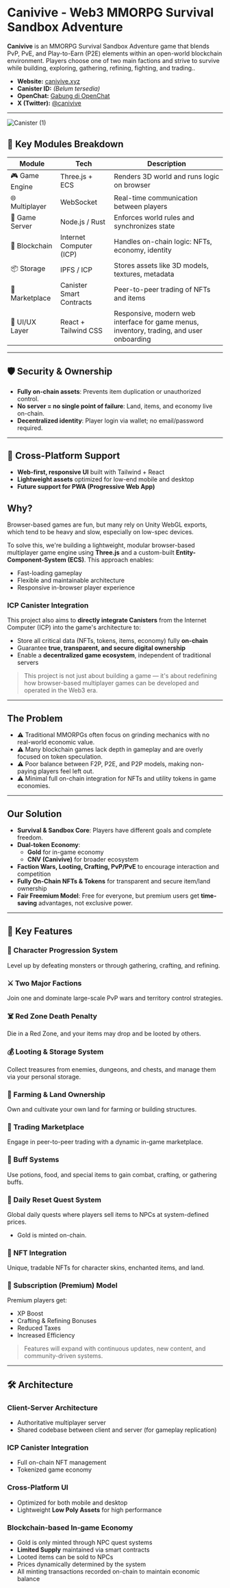 # **Canivive - Web3 MMORPG Survival Sandbox Adventure**

**Canivive** is an MMORPG Survival Sandbox Adventure game that blends PvP, PvE, and Play-to-Earn (P2E) elements within an open-world blockchain environment. Players choose one of two main factions and strive to survive while building, exploring, gathering, refining, fighting, and trading..


- **Website:** [canivive.xyz](https://canivive.xyz)
- **Canister ID:** *(Belum tersedia)*
- **OpenChat:** [Gabung di OpenChat](https://oc.app/group/hznfs-bqaaa-aaaac-aqtla-cai/)
- **X (Twitter):** [@canivive](https://x.com/canivive)

---

![Canister (1)](https://github.com/user-attachments/assets/b3f234f4-e41e-425d-b3f0-21e414e7ab47)


## 🧱 Key Modules Breakdown

| Module          | Tech                              | Description |
|------------------|-----------------------------------|-------------|
| 🎮 Game Engine   | Three.js + ECS                    | Renders 3D world and runs logic on browser |
| 🌐 Multiplayer    | WebSocket                         | Real-time communication between players |
| 🧠 Game Server    | Node.js / Rust                    | Enforces world rules and synchronizes state |
| 🔗 Blockchain     | Internet Computer (ICP)           | Handles on-chain logic: NFTs, economy, identity |
| 📦 Storage        | IPFS / ICP                        | Stores assets like 3D models, textures, metadata |
| 🏪 Marketplace    | Canister Smart Contracts          | Peer-to-peer trading of NFTs and items |
| 🎨 UI/UX Layer    | React + Tailwind CSS              | Responsive, modern web interface for game menus, inventory, trading, and user onboarding |

---

## 🛡️ Security & Ownership

- **Fully on-chain assets**: Prevents item duplication or unauthorized control.
- **No server = no single point of failure**: Land, items, and economy live on-chain.
- **Decentralized identity**: Player login via wallet; no email/password required.

---

## 📲 Cross-Platform Support

- **Web-first, responsive UI** built with Tailwind + React
- **Lightweight assets** optimized for low-end mobile and desktop
- **Future support for PWA (Progressive Web App)**



## **Why?**

Browser-based games are fun, but many rely on Unity WebGL exports, which tend to be heavy and slow, especially on low-spec devices.

To solve this, we're building a lightweight, modular browser-based multiplayer game engine using **Three.js** and a custom-built **Entity-Component-System (ECS)**. This approach enables:

- Fast-loading gameplay  
- Flexible and maintainable architecture  
- Responsive in-browser player experience  

### **ICP Canister Integration**

This project also aims to **directly integrate Canisters** from the Internet Computer (ICP) into the game's architecture to:

- Store all critical data (NFTs, tokens, items, economy) fully **on-chain**  
- Guarantee **true, transparent, and secure digital ownership**  
- Enable a **decentralized game ecosystem**, independent of traditional servers  

> This project is not just about building a game — it's about redefining how browser-based multiplayer games can be developed and operated in the Web3 era.

---

## **The Problem**

- ⚠️ Traditional MMORPGs often focus on grinding mechanics with no real-world economic value.  
- ⚠️ Many blockchain games lack depth in gameplay and are overly focused on token speculation.  
- ⚠️ Poor balance between F2P, P2E, and P2P models, making non-paying players feel left out.  
- ⚠️ Minimal full on-chain integration for NFTs and utility tokens in game economies.  

---

## **Our Solution**

- **Survival & Sandbox Core**: Players have different goals and complete freedom.  
- **Dual-token Economy**:  
  - **Gold** for in-game economy  
  - **CNV (Canivive)** for broader ecosystem  
- **Faction Wars, Looting, Crafting, PvP/PvE** to encourage interaction and competition  
- **Fully On-Chain NFTs & Tokens** for transparent and secure item/land ownership  
- **Fair Freemium Model**: Free for everyone, but premium users get **time-saving** advantages, not exclusive power.

---

## **🔑 Key Features**

### 🎯 Character Progression System  
Level up by defeating monsters or through gathering, crafting, and refining.

### ⚔️ Two Major Factions  
Join one and dominate large-scale PvP wars and territory control strategies.

### ☠️ Red Zone Death Penalty  
Die in a Red Zone, and your items may drop and be looted by others.

### 💰 Looting & Storage System  
Collect treasures from enemies, dungeons, and chests, and manage them via your personal storage.

### 🌾 Farming & Land Ownership  
Own and cultivate your own land for farming or building structures.

### 🔄 Trading Marketplace  
Engage in peer-to-peer trading with a dynamic in-game marketplace.

### 🧪 Buff Systems  
Use potions, food, and special items to gain combat, crafting, or gathering buffs.

### 📆 Daily Reset Quest System  
Global daily quests where players sell items to NPCs at system-defined prices.  
- Gold is minted on-chain.

### 👾 NFT Integration  
Unique, tradable NFTs for character skins, enchanted items, and land.

### 💎 Subscription (Premium) Model  
Premium players get:
- XP Boost  
- Crafting & Refining Bonuses  
- Reduced Taxes  
- Increased Efficiency


> Features will expand with continuous updates, new content, and community-driven systems.

---

## **🛠 Architecture**

### **Client-Server Architecture**
- Authoritative multiplayer server  
- Shared codebase between client and server (for gameplay replication)

### **ICP Canister Integration**
- Full on-chain NFT management  
- Tokenized game economy

### **Cross-Platform UI**
- Optimized for both mobile and desktop  
- Lightweight **Low Poly Assets** for high performance

### **Blockchain-based In-game Economy**
- Gold is only minted through NPC quest systems  
- **Limited Supply** maintained via smart contracts  
- Looted items can be sold to NPCs  
- Prices dynamically determined by the system  
- All minting transactions recorded on-chain to maintain economic balance
